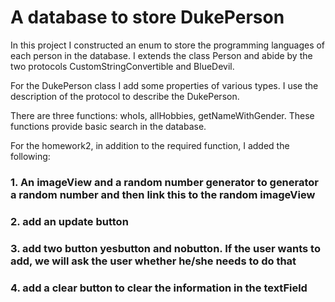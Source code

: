 A database to store DukePerson
===================


In this project I constructed an enum to store the programming languages of each person in the database. I extends the class Person and abide by the two protocols CustomStringConvertible and BlueDevil.

For the DukePerson class I add some properties of various types. I use the description of the protocol to describe the DukePerson.

There are three functions: whoIs, allHobbies, getNameWithGender. These functions provide basic search in the database.


For the homework2, in addition to the required function, I added the following:

### 1. An imageView and a random number generator to generator a random number and then link this to the random imageView

### 2. add an update button

### 3. add two button yesbutton and nobutton. If the user wants to add, we will ask the user whether he/she needs to do that

### 4. add a clear button to clear the information in the textField

